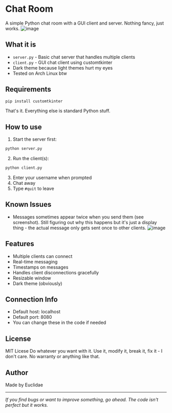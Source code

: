 # Chat Room

A simple Python chat room with a GUI client and server. Nothing fancy, just works.
![image](https://github.com/user-attachments/assets/e70d2e02-7101-4fe6-a5ad-9b5afadae9cb)


## What it is

- `server.py` - Basic chat server that handles multiple clients
- `client.py` - GUI chat client using customtkinter
- Dark theme because light themes hurt my eyes
- Tested on Arch Linux btw

## Requirements

```bash
pip install customtkinter
```

That's it. Everything else is standard Python stuff.

## How to use

1. Start the server first:
```bash
python server.py
```

2. Run the client(s):
```bash
python client.py
```

3. Enter your username when prompted
4. Chat away
5. Type `#quit` to leave

## Known Issues

- Messages sometimes appear twice when you send them (see screenshot). Still figuring out why this happens but it's just a display thing - the actual message only gets sent once to other clients.
  ![image](https://github.com/user-attachments/assets/08d9903d-d6bf-4ae7-b71e-7303af1189d9)

## Features

- Multiple clients can connect
- Real-time messaging
- Timestamps on messages
- Handles client disconnections gracefully
- Resizable window
- Dark theme (obviously)

## Connection Info

- Default host: localhost
- Default port: 8080
- You can change these in the code if needed

## License
MIT Licese
Do whatever you want with it. Use it, modify it, break it, fix it - I don't care. No warranty or anything like that.

## Author

Made by Euclidae

---

*If you find bugs or want to improve something, go ahead. The code isn't perfect but it works.*
